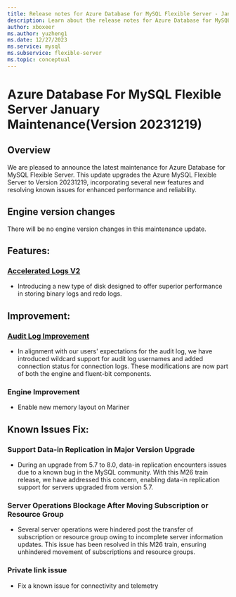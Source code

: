 ```yaml
---
title: Release notes for Azure Database for MySQL Flexible Server - January 2024
description: Learn about the release notes for Azure Database for MySQL Flexible Server January 2024.
author: xboxeer
ms.author: yuzheng1
ms.date: 12/27/2023
ms.service: mysql
ms.subservice: flexible-server
ms.topic: conceptual
---
```


# Azure Database For MySQL Flexible Server January Maintenance(Version 20231219)

## Overview
We are pleased to announce the latest maintenance for Azure Database for MySQL Flexible Server. This update upgrades the Azure MySQL Flexible Server to Version 20231219, incorporating several new features and resolving known issues for enhanced performance and reliability.

## Engine version changes
There will be no engine version changes in this maintenance update.

## Features:
### [Accelerated Logs V2](../concepts-accelerated-logs.md)
- Introducing a new type of disk designed to offer superior performance in storing binary logs and redo logs.

## Improvement:

### [Audit Log Improvement](../concepts-audit-logs.md)
- In alignment with our users' expectations for the audit log, we have introduced wildcard support for audit log usernames and added connection status for connection logs. These modifications are now part of both the engine and fluent-bit components.

### Engine Improvement
- Enable new memory layout on Mariner

## Known Issues Fix:
### Support Data-in Replication in Major Version Upgrade
- During an upgrade from 5.7 to 8.0, data-in replication encounters issues due to a known bug in the MySQL community. With this M26 train release, we have addressed this concern, enabling data-in replication support for servers upgraded from version 5.7.
### Server Operations Blockage After Moving Subscription or Resource Group
- Several server operations were hindered post the transfer of subscription or resource group owing to incomplete server information updates. This issue has been resolved in this M26 train, ensuring unhindered movement of subscriptions and resource groups.
### Private link issue
- Fix a known issue for connectivity and telemetry
